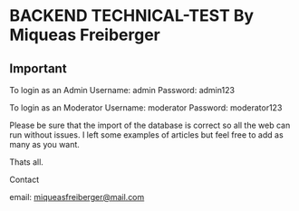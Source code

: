 BACKEND TECHNICAL-TEST By Miqueas Freiberger
========================

Important
--------------
To login as an Admin
Username: admin
Password: admin123

To login as an Moderator
Username: moderator
Password: moderator123

Please be sure that the import of the database is correct so all the web can run without issues.
I left some examples of articles but feel free to add as many as you want.

Thats all.

Contact

email: miqueasfreiberger@mail.com
